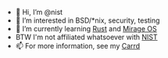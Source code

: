 - 👋 Hi, I’m @nist
- 👀 I’m interested in BSD/*nix, security, testing
- 🌱 I’m currently learning [Rust](https://www.rust-lang.org/) and [Mirage OS](https://mirage.io/)
- BTW I'm not affiliated whatsoever with [NIST](https://www.nist.gov/)
- 📫 For more information, see my [Carrd](https://nist.carrd.co/)
